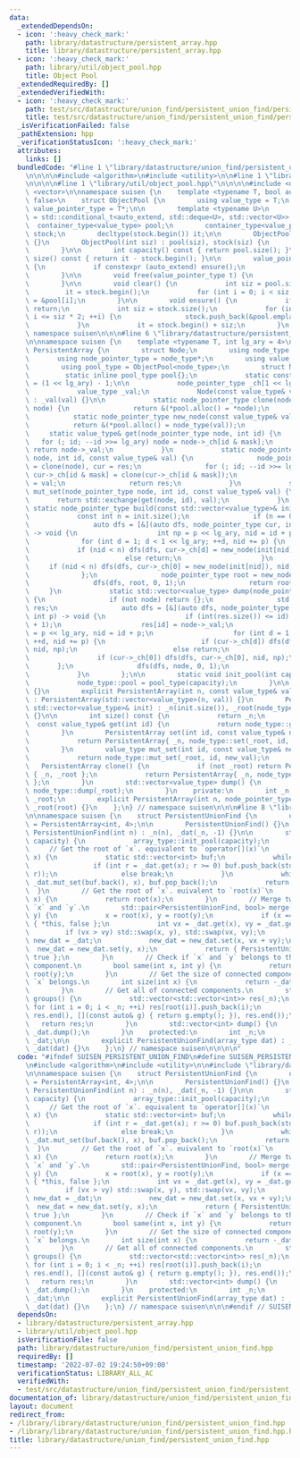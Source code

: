 ```yaml
---
data:
  _extendedDependsOn:
  - icon: ':heavy_check_mark:'
    path: library/datastructure/persistent_array.hpp
    title: library/datastructure/persistent_array.hpp
  - icon: ':heavy_check_mark:'
    path: library/util/object_pool.hpp
    title: Object Pool
  _extendedRequiredBy: []
  _extendedVerifiedWith:
  - icon: ':heavy_check_mark:'
    path: test/src/datastructure/union_find/persistent_union_find/persistent_unionfind.test.cpp
    title: test/src/datastructure/union_find/persistent_union_find/persistent_unionfind.test.cpp
  _isVerificationFailed: false
  _pathExtension: hpp
  _verificationStatusIcon: ':heavy_check_mark:'
  attributes:
    links: []
  bundledCode: "#line 1 \"library/datastructure/union_find/persistent_union_find.hpp\"\
    \n\n\n\n#include <algorithm>\n#include <utility>\n\n#line 1 \"library/datastructure/persistent_array.hpp\"\
    \n\n\n\n#line 1 \"library/util/object_pool.hpp\"\n\n\n\n#include <deque>\n#include\
    \ <vector>\n\nnamespace suisen {\n    template <typename T, bool auto_extend =\
    \ false>\n    struct ObjectPool {\n        using value_type = T;\n        using\
    \ value_pointer_type = T*;\n\n        template <typename U>\n        using container_type\
    \ = std::conditional_t<auto_extend, std::deque<U>, std::vector<U>>;\n\n      \
    \  container_type<value_type> pool;\n        container_type<value_pointer_type>\
    \ stock;\n        decltype(stock.begin()) it;\n\n        ObjectPool() : ObjectPool(0)\
    \ {}\n        ObjectPool(int siz) : pool(siz), stock(siz) {\n            clear();\n\
    \        }\n\n        int capacity() const { return pool.size(); }\n        int\
    \ size() const { return it - stock.begin(); }\n\n        value_pointer_type alloc()\
    \ {\n            if constexpr (auto_extend) ensure();\n            return *it++;\n\
    \        }\n\n        void free(value_pointer_type t) {\n            *--it = t;\n\
    \        }\n\n        void clear() {\n            int siz = pool.size();\n   \
    \         it = stock.begin();\n            for (int i = 0; i < siz; i++) stock[i]\
    \ = &pool[i];\n        }\n\n        void ensure() {\n            if (it != stock.end())\
    \ return;\n            int siz = stock.size();\n            for (int i = siz;\
    \ i <= siz * 2; ++i) {\n                stock.push_back(&pool.emplace_back());\n\
    \            }\n            it = stock.begin() + siz;\n        }\n    };\n} //\
    \ namespace suisen\n\n\n#line 6 \"library/datastructure/persistent_array.hpp\"\
    \n\nnamespace suisen {\n    template <typename T, int lg_ary = 4>\n    struct\
    \ PersistentArray {\n        struct Node;\n        using node_type = Node;\n \
    \       using node_pointer_type = node_type*;\n        using value_type = T;\n\
    \        using pool_type = ObjectPool<node_type>;\n        struct Node {\n   \
    \         static inline pool_type pool{};\n            static constexpr int mask\
    \ = (1 << lg_ary) - 1;\n\n            node_pointer_type _ch[1 << lg_ary]{};\n\
    \            value_type _val;\n            Node(const value_type& val = value_type{})\
    \ : _val(val) {}\n\n            static node_pointer_type clone(node_pointer_type\
    \ node) {\n                return &(*pool.alloc() = *node);\n            }\n \
    \           static node_pointer_type new_node(const value_type& val) {\n     \
    \           return &(*pool.alloc() = node_type(val));\n            }\n       \
    \     static value_type& get(node_pointer_type node, int id) {\n             \
    \   for (; id; --id >>= lg_ary) node = node->_ch[id & mask];\n               \
    \ return node->_val;\n            }\n            static node_pointer_type set(node_pointer_type\
    \ node, int id, const value_type& val) {\n                node_pointer_type res\
    \ = clone(node), cur = res;\n                for (; id; --id >>= lg_ary) cur =\
    \ cur->_ch[id & mask] = clone(cur->_ch[id & mask]);\n                cur->_val\
    \ = val;\n                return res;\n            }\n            static value_type\
    \ mut_set(node_pointer_type node, int id, const value_type& val) {\n         \
    \       return std::exchange(get(node, id), val);\n            }\n           \
    \ static node_pointer_type build(const std::vector<value_type>& init) {\n    \
    \            const int n = init.size();\n                if (n == 0) return nullptr;\n\
    \                auto dfs = [&](auto dfs, node_pointer_type cur, int id, int p)\
    \ -> void {\n                    int np = p << lg_ary, nid = id + p;\n       \
    \             for (int d = 1; d < 1 << lg_ary; ++d, nid += p) {\n            \
    \            if (nid < n) dfs(dfs, cur->_ch[d] = new_node(init[nid]), nid, np);\n\
    \                        else return;\n                    }\n               \
    \     if (nid < n) dfs(dfs, cur->_ch[0] = new_node(init[nid]), nid, np);\n   \
    \             };\n                node_pointer_type root = new_node(init[0]);\n\
    \                dfs(dfs, root, 0, 1);\n                return root;\n       \
    \     }\n            static std::vector<value_type> dump(node_pointer_type node)\
    \ {\n                if (not node) return {};\n                std::vector<value_type>\
    \ res;\n                auto dfs = [&](auto dfs, node_pointer_type cur, int id,\
    \ int p) -> void {\n                    if (int(res.size()) <= id) res.resize(id\
    \ + 1);\n                    res[id] = node->_val;\n                    int np\
    \ = p << lg_ary, nid = id + p;\n                    for (int d = 1; d < 1 << lg_ary;\
    \ ++d, nid += p) {\n                        if (cur->_ch[d]) dfs(dfs, cur->_ch[d],\
    \ nid, np);\n                        else return;\n                    }\n   \
    \                 if (cur->_ch[0]) dfs(dfs, cur->_ch[0], nid, np);\n         \
    \       };\n                dfs(dfs, node, 0, 1);\n                return res;\n\
    \            }\n        };\n\n        static void init_pool(int capacity) {\n\
    \            node_type::pool = pool_type(capacity);\n        }\n\n        PersistentArray()\
    \ {}\n        explicit PersistentArray(int n, const value_type& val = value_type{})\
    \ : PersistentArray(std::vector<value_type>(n, val)) {}\n        PersistentArray(const\
    \ std::vector<value_type>& init) : _n(init.size()), _root(node_type::build(init))\
    \ {}\n\n        int size() const {\n            return _n;\n        }\n      \
    \  const value_type& get(int id) {\n            return node_type::get(_root, id);\n\
    \        }\n        PersistentArray set(int id, const value_type& new_val) {\n\
    \            return PersistentArray{ _n, node_type::set(_root, id, new_val) };\n\
    \        }\n        value_type mut_set(int id, const value_type& new_val) {\n\
    \            return node_type::mut_set(_root, id, new_val);\n        }\n     \
    \   PersistentArray clone() {\n            if (not _root) return PersistentArray\
    \ { _n, _root };\n            return PersistentArray{ _n, node_type::clone(_root)\
    \ };\n        }\n        std::vector<value_type> dump() {\n            return\
    \ node_type::dump(_root);\n        }\n    private:\n        int _n;\n        node_pointer_type\
    \ _root;\n        explicit PersistentArray(int n, node_pointer_type root) : _n(n),\
    \ _root(root) {}\n    };\n} // namespace suisen\n\n\n#line 8 \"library/datastructure/union_find/persistent_union_find.hpp\"\
    \n\nnamespace suisen {\n    struct PersistentUnionFind {\n        using array_type\
    \ = PersistentArray<int, 4>;\n\n        PersistentUnionFind() {}\n        explicit\
    \ PersistentUnionFind(int n) : _n(n), _dat(_n, -1) {}\n\n        static void init_pool(int\
    \ capacity) {\n            array_type::init_pool(capacity);\n        }\n\n   \
    \     // Get the root of `x`. equivalent to `operator[](x)`\n        int root(int\
    \ x) {\n            static std::vector<int> buf;\n            while (true) {\n\
    \                if (int r = _dat.get(x); r >= 0) buf.push_back(std::exchange(x,\
    \ r));\n                else break;\n            }\n            while (buf.size())\
    \ _dat.mut_set(buf.back(), x), buf.pop_back();\n            return x;\n      \
    \  }\n        // Get the root of `x`. euivalent to `root(x)`\n        int operator[](int\
    \ x) {\n            return root(x);\n        }\n        // Merge two vertices\
    \ `x` and `y`.\n        std::pair<PersistentUnionFind, bool> merge(int x, int\
    \ y) {\n            x = root(x), y = root(y);\n            if (x == y) return\
    \ { *this, false };\n            int vx = _dat.get(x), vy = _dat.get(y);\n   \
    \         if (vx > vy) std::swap(x, y), std::swap(vx, vy);\n            array_type\
    \ new_dat = _dat;\n            new_dat = new_dat.set(x, vx + vy);\n          \
    \  new_dat = new_dat.set(y, x);\n            return { PersistentUnionFind(new_dat),\
    \ true };\n        }\n        // Check if `x` and `y` belongs to the same connected\
    \ component.\n        bool same(int x, int y) {\n            return root(x) ==\
    \ root(y);\n        }\n        // Get the size of connected componet to which\
    \ `x` belongs.\n        int size(int x) {\n            return -_dat.get(root(x));\n\
    \        }\n        // Get all of connected components.\n        std::vector<std::vector<int>>\
    \ groups() {\n            std::vector<std::vector<int>> res(_n);\n           \
    \ for (int i = 0; i < _n; ++i) res[root(i)].push_back(i);\n            res.erase(std::remove_if(res.begin(),\
    \ res.end(), [](const auto& g) { return g.empty(); }), res.end());\n         \
    \   return res;\n        }\n        std::vector<int> dump() {\n            return\
    \ _dat.dump();\n        }\n    protected:\n        int _n;\n        array_type\
    \ _dat;\n\n        explicit PersistentUnionFind(array_type dat) : _n(dat.size()),\
    \ _dat(dat) {}\n    };\n} // namespace suisen\n\n\n\n"
  code: "#ifndef SUISEN_PERSISTENT_UNION_FIND\n#define SUISEN_PERSISTENT_UNION_FIND\n\
    \n#include <algorithm>\n#include <utility>\n\n#include \"library/datastructure/persistent_array.hpp\"\
    \n\nnamespace suisen {\n    struct PersistentUnionFind {\n        using array_type\
    \ = PersistentArray<int, 4>;\n\n        PersistentUnionFind() {}\n        explicit\
    \ PersistentUnionFind(int n) : _n(n), _dat(_n, -1) {}\n\n        static void init_pool(int\
    \ capacity) {\n            array_type::init_pool(capacity);\n        }\n\n   \
    \     // Get the root of `x`. equivalent to `operator[](x)`\n        int root(int\
    \ x) {\n            static std::vector<int> buf;\n            while (true) {\n\
    \                if (int r = _dat.get(x); r >= 0) buf.push_back(std::exchange(x,\
    \ r));\n                else break;\n            }\n            while (buf.size())\
    \ _dat.mut_set(buf.back(), x), buf.pop_back();\n            return x;\n      \
    \  }\n        // Get the root of `x`. euivalent to `root(x)`\n        int operator[](int\
    \ x) {\n            return root(x);\n        }\n        // Merge two vertices\
    \ `x` and `y`.\n        std::pair<PersistentUnionFind, bool> merge(int x, int\
    \ y) {\n            x = root(x), y = root(y);\n            if (x == y) return\
    \ { *this, false };\n            int vx = _dat.get(x), vy = _dat.get(y);\n   \
    \         if (vx > vy) std::swap(x, y), std::swap(vx, vy);\n            array_type\
    \ new_dat = _dat;\n            new_dat = new_dat.set(x, vx + vy);\n          \
    \  new_dat = new_dat.set(y, x);\n            return { PersistentUnionFind(new_dat),\
    \ true };\n        }\n        // Check if `x` and `y` belongs to the same connected\
    \ component.\n        bool same(int x, int y) {\n            return root(x) ==\
    \ root(y);\n        }\n        // Get the size of connected componet to which\
    \ `x` belongs.\n        int size(int x) {\n            return -_dat.get(root(x));\n\
    \        }\n        // Get all of connected components.\n        std::vector<std::vector<int>>\
    \ groups() {\n            std::vector<std::vector<int>> res(_n);\n           \
    \ for (int i = 0; i < _n; ++i) res[root(i)].push_back(i);\n            res.erase(std::remove_if(res.begin(),\
    \ res.end(), [](const auto& g) { return g.empty(); }), res.end());\n         \
    \   return res;\n        }\n        std::vector<int> dump() {\n            return\
    \ _dat.dump();\n        }\n    protected:\n        int _n;\n        array_type\
    \ _dat;\n\n        explicit PersistentUnionFind(array_type dat) : _n(dat.size()),\
    \ _dat(dat) {}\n    };\n} // namespace suisen\n\n\n#endif // SUISEN_PERSISTENT_UNION_FIND\n"
  dependsOn:
  - library/datastructure/persistent_array.hpp
  - library/util/object_pool.hpp
  isVerificationFile: false
  path: library/datastructure/union_find/persistent_union_find.hpp
  requiredBy: []
  timestamp: '2022-07-02 19:24:50+09:00'
  verificationStatus: LIBRARY_ALL_AC
  verifiedWith:
  - test/src/datastructure/union_find/persistent_union_find/persistent_unionfind.test.cpp
documentation_of: library/datastructure/union_find/persistent_union_find.hpp
layout: document
redirect_from:
- /library/library/datastructure/union_find/persistent_union_find.hpp
- /library/library/datastructure/union_find/persistent_union_find.hpp.html
title: library/datastructure/union_find/persistent_union_find.hpp
---
```

